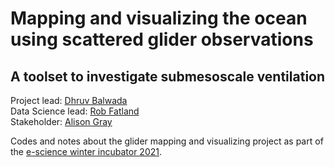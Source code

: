 # Mapping and visualizing the ocean using scattered glider observations 
## A toolset to investigate submesoscale ventilation

Project lead: [Dhruv Balwada](https://dhruvbalwada.github.io/)  
Data Science lead: [Rob Fatland](https://escience.washington.edu/people/rob-fatland/)  
Stakeholder: [Alison Gray](https://alisonrgray.com/)  


Codes and notes about the glider mapping and visualizing project as part of the [e-science winter incubator 2021](https://escience.washington.edu/get-involved/incubator-programs/overview/). 
